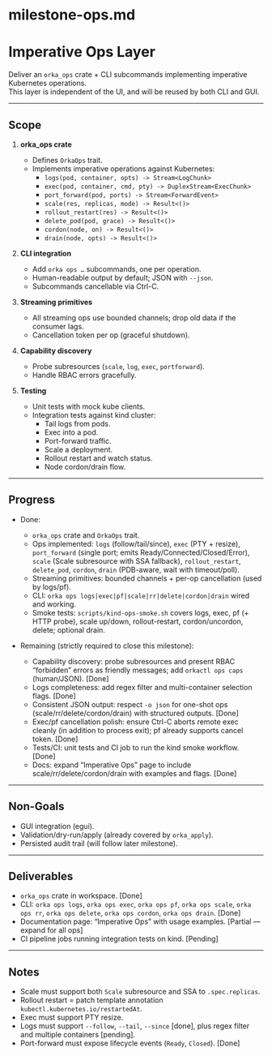 # milestone-ops.md

Imperative Ops Layer
====================

Deliver an `orka_ops` crate + CLI subcommands implementing imperative Kubernetes operations.  
This layer is independent of the UI, and will be reused by both CLI and GUI.

---

## Scope

1. **orka_ops crate**
   - Defines `OrkaOps` trait.
   - Implements imperative operations against Kubernetes:
     - `logs(pod, container, opts) -> Stream<LogChunk>`
     - `exec(pod, container, cmd, pty) -> DuplexStream<ExecChunk>`
     - `port_forward(pod, ports) -> Stream<ForwardEvent>`
     - `scale(res, replicas, mode) -> Result<()>`
     - `rollout_restart(res) -> Result<()>`
     - `delete_pod(pod, grace) -> Result<()>`
     - `cordon(node, on) -> Result<()>`
     - `drain(node, opts) -> Result<()>`

2. **CLI integration**
   - Add `orka ops …` subcommands, one per operation.
   - Human-readable output by default; JSON with `--json`.
   - Subcommands cancellable via Ctrl-C.

3. **Streaming primitives**
   - All streaming ops use bounded channels; drop old data if the consumer lags.
   - Cancellation token per op (graceful shutdown).

4. **Capability discovery**
   - Probe subresources (`scale`, `log`, `exec`, `portforward`).
   - Handle RBAC errors gracefully.

5. **Testing**
   - Unit tests with mock kube clients.
   - Integration tests against kind cluster:
     - Tail logs from pods.
     - Exec into a pod.
     - Port-forward traffic.
     - Scale a deployment.
     - Rollout restart and watch status.
     - Node cordon/drain flow.

---

## Progress

- Done:
  - `orka_ops` crate and `OrkaOps` trait.
  - Ops implemented: `logs` (follow/tail/since), `exec` (PTY + resize), `port_forward` (single port; emits Ready/Connected/Closed/Error), `scale` (Scale subresource with SSA fallback), `rollout_restart`, `delete_pod`, `cordon`, `drain` (PDB-aware, wait with timeout/poll).
  - Streaming primitives: bounded channels + per-op cancellation (used by logs/pf).
  - CLI: `orka ops logs|exec|pf|scale|rr|delete|cordon|drain` wired and working.
  - Smoke tests: `scripts/kind-ops-smoke.sh` covers logs, exec, pf (+ HTTP probe), scale up/down, rollout-restart, cordon/uncordon, delete; optional drain.

- Remaining (strictly required to close this milestone):
  - Capability discovery: probe subresources and present RBAC “forbidden” errors as friendly messages; add `orkactl ops caps` (human/JSON).  [Done]
  - Logs completeness: add regex filter and multi-container selection flags.  [Done]
  - Consistent JSON output: respect `-o json` for one-shot ops (scale/rr/delete/cordon/drain) with structured outputs.  [Done]
  - Exec/pf cancellation polish: ensure Ctrl-C aborts remote exec cleanly (in addition to process exit); pf already supports cancel token.  [Done]
  - Tests/CI: unit tests and CI job to run the kind smoke workflow.  [Done]
  - Docs: expand “Imperative Ops” page to include scale/rr/delete/cordon/drain with examples and flags.  [Done]

---

## Non-Goals

- GUI integration (egui).  
- Validation/dry-run/apply (already covered by `orka_apply`).  
- Persisted audit trail (will follow later milestone).

---

## Deliverables

- `orka_ops` crate in workspace.  [Done]
- CLI: `orka ops logs`, `orka ops exec`, `orka ops pf`, `orka ops scale`, `orka ops rr`, `orka ops delete`, `orka ops cordon`, `orka ops drain`.  [Done]
- Documentation page: “Imperative Ops” with usage examples.  [Partial — expand for all ops]
- CI pipeline jobs running integration tests on kind.  [Pending]

---

## Notes

- Scale must support both `Scale` subresource and SSA to `.spec.replicas`.  
- Rollout restart = patch template annotation `kubectl.kubernetes.io/restartedAt`.  
- Exec must support PTY resize.  
- Logs must support `--follow`, `--tail`, `--since` [done], plus regex filter and multiple containers [pending].  
- Port-forward must expose lifecycle events (`Ready`, `Closed`). [Done]
